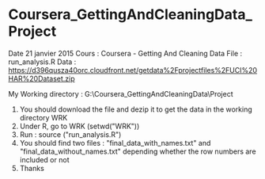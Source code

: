 # Coursera_GettingAndCleaningData_Project

Date 21 janvier 2015
Cours : Coursera - Getting And Cleaning Data
File : run_analysis.R 
Data : https://d396qusza40orc.cloudfront.net/getdata%2Fprojectfiles%2FUCI%20HAR%20Dataset.zip
 
My Working directory : G:\Coursera_GettingAndCleaningData\Project

1. You should download the file and dezip it to get the data in the working directory WRK
2. Under R, go to WRK (setwd("WRK"))
3. Run : source ("run_analysis.R")
4. You should find two files : "final_data_with_names.txt" and "final_data_without_names.txt" depending whether the row numbers are included or not
5. Thanks 
